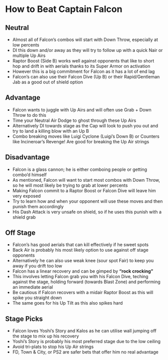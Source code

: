 # How to Beat Captain Falcon

## Neutral

- Almost all of Falcon’s combos will start with Down Throw, especially at low percents
- DI this down and/or away as they will try to follow up with a quick Nair or multiple Up Airs
- Raptor Boost (Side B) works well against opponents that like to short hop and drift in with aerials thanks to its Super Armor on activation
- However this is a big commitment for Falcon as it has a lot of end lag
- Falcon’s can also use their Falcon Dive (Up B) or their Rapid/Gentleman Jab as a good out of shield option

## Advantage

- Falcon wants to juggle with Up Airs and will often use Grab + Down Throw to do this
- Time your Neutral Air Dodge to ghost through these Up Airs
- Alternatively DI towards stage as the Cap will look to push you out and try to land a killing blow with an Up B
- Combo breaking moves like Luigi Cyclone (Luigi’s Down B) or Counters like Incineroar’s Revenge! Are good for breaking the Up Air strings

## Disadvantage

- Falcon is a glass cannon; he is either comboing people or getting combo’d himself
- As mentioned, Falcon will want to start most combos with Down Throw, so he will most likely be trying to grab at lower percents
- Making Falcon commit to a Raptor Boost or Falcon Dive will leave him very exposed
- Try to learn how and when your opponent will use these moves and then punish them accordingly
- His Dash Attack is very unsafe on shield, so if he uses this punish with a shield grab

## Off Stage

- Falcon’s has good aerials that can kill effectively if he sweet spots
- Back Air is probably his most likely option to use against off stage opponents
- Alternatively he can also use weak knee (sour spot Fair) to keep you away if you drift too low
- Falcon has a linear recovery and can be gimped by **“rock crocking”**
- This involves letting Falcon grab you with his Falcon Dive, teching against the stage, holding forward (towards Blast Zone) and performing an immediate aerial
- Be cautious if Falcon recovers with a midair Raptor Boost as this will spike you straight down
- The same goes for his Up Tilt as this also spikes hard

## Stage Picks

- Falcon loves Yoshi’s Story and Kalos as he can utilise wall jumping off the stage to mix up his recovery
- Yoshi’s Story is probably his most preferred stage due to the low ceiling
- Avoid tri-plats to stop his Up Air strings
- FD, Town & City, or PS2 are safer bets that offer him no real advantage
